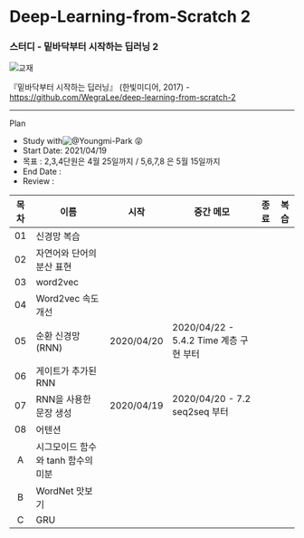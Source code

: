 # Deep-Learning-from-Scratch 2

### 스터디 - 밑바닥부터 시작하는 딥러닝 2

![교재](https://github.com/WegraLee/deep-learning-from-scratch-2/raw/master/cover.png)

『밑바닥부터 시작하는 딥러닝』 (한빛미디어, 2017)  - https://github.com/WegraLee/deep-learning-from-scratch-2

---

Plan

* Study with![@Youngmi-Park](https://github.com/Youngmi-Park) 😝
* Start Date: 2021/04/19
* 목표 : 2,3,4단원은 4월 25일까지 / 5,6,7,8 은 5월 15일까지
* End Date : 
* Review : 

| 목차 | 이름                               |    시작    | 중간 메모                              | 종료 | 복습 |
| :--: | ---------------------------------- | :--------: | -------------------------------------- | :--: | :--: |
|  01  | 신경망 복습                        |            |                                        |      |      |
|  02  | 자연어와 단어의 분산 표현          |            |                                        |      |      |
|  03  | word2vec                           |            |                                        |      |      |
|  04  | Word2vec 속도 개선                 |            |                                        |      |      |
|  05  | 순환 신경망 (RNN)                  | 2020/04/20 | 2020/04/22 - 5.4.2 Time 계층 구현 부터 |      |      |
|  06  | 게이트가 추가된 RNN                |            |                                        |      |      |
|  07  | RNN을 사용한 문장 생성             | 2020/04/19 | 2020/04/20 - 7.2 seq2seq 부터          |      |      |
|  08  | 어텐션                             |            |                                        |      |      |
|  A   | 시그모이드 함수와 tanh 함수의 미분 |            |                                        |      |      |
|  B   | WordNet 맛보기                     |            |                                        |      |      |
|  C   | GRU                                |            |                                        |      |      |


